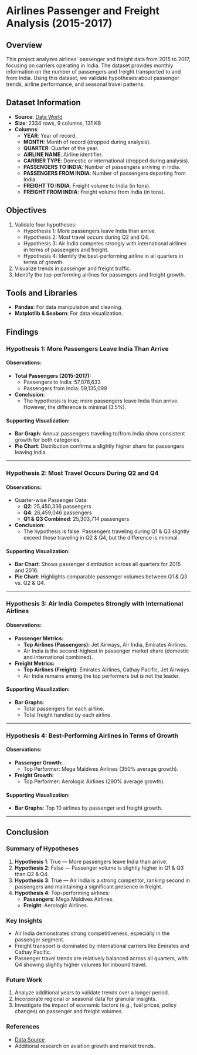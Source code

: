 # Airlines Passenger and Freight Analysis (2015-2017)

## Overview
This project analyzes airlines' passenger and freight data from 2015 to 2017, focusing on carriers operating in India. The dataset provides monthly information on the number of passengers and freight transported to and from India. Using this dataset, we validate hypotheses about passenger trends, airline performance, and seasonal travel patterns.

## Dataset Information
- **Source**: [Data World](https://data.world/rajanand/international-air-traffic-from-and-to-india)
- **Size**: 2334 rows, 9 columns, 131 KB
- **Columns**:
  - **YEAR**: Year of record.
  - **MONTH**: Month of record (dropped during analysis).
  - **QUARTER**: Quarter of the year.
  - **AIRLINE NAME**: Airline identifier.
  - **CARRIER TYPE**: Domestic or international (dropped during analysis).
  - **PASSENGERS TO INDIA**: Number of passengers arriving in India.
  - **PASSENGERS FROM INDIA**: Number of passengers departing from India.
  - **FREIGHT TO INDIA**: Freight volume to India (in tons).
  - **FREIGHT FROM INDIA**: Freight volume from India (in tons).

## Objectives
1. Validate four hypotheses:
   - Hypothesis 1: More passengers leave India than arrive.
   - Hypothesis 2: Most travel occurs during Q2 and Q4.
   - Hypothesis 3: Air India competes strongly with international airlines in terms of passengers and freight.
   - Hypothesis 4: Identify the best-performing airline in all quarters in terms of growth.
2. Visualize trends in passenger and freight traffic.
3. Identify the top-performing airlines for passengers and freight growth.

## Tools and Libraries
- **Pandas**: For data manipulation and cleaning.
- **Matplotlib & Seaborn**: For data visualization.

## Findings

### **Hypothesis 1: More Passengers Leave India Than Arrive**
#### Observations:
- **Total Passengers (2015-2017):**
  - Passengers to India: 57,076,633
  - Passengers from India: 59,135,099
- **Conclusion**:
  - The hypothesis is true; more passengers leave India than arrive. However, the difference is minimal (3.5%).

#### Supporting Visualization:
- **Bar Graph**: Annual passengers traveling to/from India show consistent growth for both categories.
- **Pie Chart**: Distribution confirms a slightly higher share for passengers leaving India.

---

### **Hypothesis 2: Most Travel Occurs During Q2 and Q4**
#### Observations:
- Quarter-wise Passenger Data:
  - **Q2**: 25,450,336 passengers
  - **Q4**: 26,459,046 passengers
  - **Q1 & Q3 Combined**: 25,303,714 passengers
- **Conclusion**:
  - The hypothesis is false. Passengers traveling during Q1 & Q3 slightly exceed those traveling in Q2 & Q4, but the difference is minimal.

#### Supporting Visualization:
- **Bar Chart**: Shows passenger distribution across all quarters for 2015 and 2016.
- **Pie Chart**: Highlights comparable passenger volumes between Q1 & Q3 vs. Q2 & Q4.

---

### **Hypothesis 3: Air India Competes Strongly with International Airlines**
#### Observations:
- **Passenger Metrics:**
  - **Top Airlines (Passengers):** Jet Airways, Air India, Emirates Airlines.
  - Air India is the second-highest in passenger market share (domestic and international combined).
- **Freight Metrics:**
  - **Top Airlines (Freight):** Emirates Airlines, Cathay Pacific, Jet Airways.
  - Air India remains among the top performers but is not the leader.

#### Supporting Visualization:
- **Bar Graphs**:
  - Total passengers for each airline.
  - Total freight handled by each airline.

---

### **Hypothesis 4: Best-Performing Airlines in Terms of Growth**
#### Observations:
- **Passenger Growth:**
  - Top Performer: Mega Maldives Airlines (350% average growth).
- **Freight Growth:**
  - Top Performer: Aerologic Airlines (290% average growth).

#### Supporting Visualization:
- **Bar Graphs**: Top 10 airlines by passenger and freight growth.

---

## Conclusion
### Summary of Hypotheses
1. **Hypothesis 1**: True — More passengers leave India than arrive.
2. **Hypothesis 2**: False — Passenger volume is slightly higher in Q1 & Q3 than Q2 & Q4.
3. **Hypothesis 3**: True — Air India is a strong competitor, ranking second in passengers and maintaining a significant presence in freight.
4. **Hypothesis 4**: Top-performing airlines:
   - **Passengers**: Mega Maldives Airlines.
   - **Freight**: Aerologic Airlines.

### Key Insights
- Air India demonstrates strong competitiveness, especially in the passenger segment.
- Freight transport is dominated by international carriers like Emirates and Cathay Pacific.
- Passenger travel trends are relatively balanced across all quarters, with Q4 showing slightly higher volumes for inbound travel.

### Future Work
1. Analyze additional years to validate trends over a longer period.
2. Incorporate regional or seasonal data for granular insights.
3. Investigate the impact of economic factors (e.g., fuel prices, policy changes) on passenger and freight volumes.

### References
- [Data Source](https://data.world/rajanand/international-air-traffic-from-and-to-india)
- Additional research on aviation growth and market trends.

